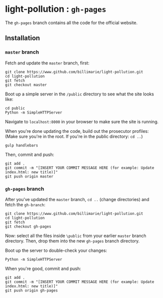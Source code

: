 # light-pollution : `gh-pages`

The `gh-pages` branch contains all the code for the official website.

## Installation

### `master` branch

Fetch and update the `master` branch, first:

```
git clone https://www.github.com/billimarie/light-pollution.git
cd light-pollution
git fetch
git checkout master
```

Boot up a simple server in the `/public` directory to see what the site looks like:

```
cd public
Python -m SimpleHTTPServer
```

Navigate to `localhost:8000` in your browser to make sure the site is running.

When you're done updating the code, build out the prosecutor profiles: (Make sure you're in the root. If you're in the public directory: `cd ..`)

```
gulp handlebars
```

Then, commit and push:

```
git add .
git commit -m "[INSERT YOUR COMMIT MESSAGE HERE (for example: Update index.html: new title)]"
git push origin master
```

### `gh-pages` branch

After you've updated the `master` branch, `cd ..` (change directories) and fetch the `gh-branch`:

```
git clone https://www.github.com/billimarie/light-pollution.git
cd light-pollution
git fetch
git checkout gh-pages
```

Now: select all the files inside `\public` from your earlier `master` branch directory. Then, drop them into the new `gh-pages` branch directory.

Boot up the server to double-check your changes:

```
Python -m SimpleHTTPServer
```

When you're good, commit and push:

```
git add .
git commit -m "[INSERT YOUR COMMIT MESSAGE HERE (for example: Update index.html: new title)]"
git push origin gh-pages
```
